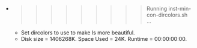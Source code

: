 * >>>>>>>>> Running inst-min-con-dircolors.sh ...
  * Set dircolors to use  to make ls more beautiful.
  * Disk size = 1406268K. Space Used = 24K. Runtime = 00:00:00:00.
